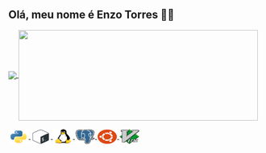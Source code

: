 ## Olá, meu nome é Enzo Torres 👨‍💻
<div>
  <a href="https://github.com/0zob">
  <img height="180em" align="center" src="https://github-readme-stats.vercel.app/api?username=0zob&show_icons=true&theme=dark&include_all_commits=true&count_private=true"/>
  <img height="180em" align="center" width="475em"  src="https://github-readme-stats.vercel.app/api/top-langs/?username=0zob&layout=compact&langs_count=7&theme=dark"/>
</div>
</div>
<div style="display: inline_block"><br>
  <img align="center" alt="enzo-python" height="30" width="40" src="https://raw.githubusercontent.com/devicons/devicon/master/icons/python/python-original.svg">
  <img align="center" alt="enzo-bash" height="30" width="40" src="https://raw.githubusercontent.com/devicons/devicon/master/icons/bash/bash-original.svg">
  <img align="center" alt="enzo-bash" height="30" width="40" src="https://raw.githubusercontent.com/devicons/devicon/master/icons/linux/linux-original.svg">
  <img align="center" alt="enzo-bash" height="30" width="40" src="https://raw.githubusercontent.com/devicons/devicon/master/icons/postgresql/postgresql-original.svg">
  <img align="center" alt="enzo-bash" height="30" width="40" src="https://raw.githubusercontent.com/devicons/devicon/master/icons/ubuntu/ubuntu-plain.svg">
  <img align="center" alt="enzo-bash" height="30" width="40" src="https://raw.githubusercontent.com/devicons/devicon/master/icons/vim/vim-original.svg">
  
</div>
  

